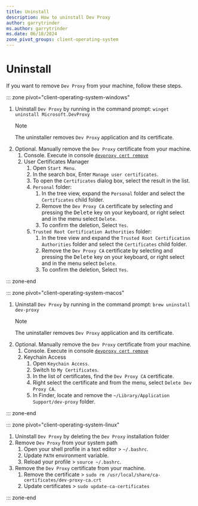 ```yaml
---
title: Uninstall
description: How to uninstall Dev Proxy
author: garrytrinder
ms.author: garrytrinder
ms.date: 06/18/2024
zone_pivot_groups: client-operating-system
---
```


# Uninstall

If you want to remove `Dev Proxy` from your machine, follow these steps.

::: zone pivot="client-operating-system-windows"

1. Uninstall `Dev Proxy` by running in the command prompt: `winget uninstall Microsoft.DevProxy`
    > [!NOTE]
    > The uninstaller removes `Dev Proxy` application and its certificate.
1. Optional. Manually remove the `Dev Proxy` certificate from your machine.
    1. Console. Execute in console [`devproxy cert remove`](../technical-reference/cert-remove.md)
    1. User Certificates Manager
        1. Open `Start Menu`.
        1. In the search box, Enter `Manage user certificates`.
        1. To open the `Certificates` dialog box, select the result in the list.
        1. `Personal` folder:
            1. In the tree view, expand the `Personal` folder and select the `Certificates` child folder.
            1. Remove the `Dev Proxy CA` certificate by selecting and pressing the <kbd>Delete</kbd> key on your keyboard, or right select and in the menu select `Delete`.
            1. To confirm the deletion, Select `Yes`.
        1. `Trusted Root Certification Authorities` folder:
            1. In the tree view and expand the `Trusted Root Certification Authorities` folder and select the `Certificates` child folder.
            1. Remove the `Dev Proxy CA` certificate by selecting and pressing the <kbd>Delete</kbd> key on your keyboard, or right select and in the menu select `Delete`.
            1. To confirm the deletion, Select `Yes`.

::: zone-end

::: zone pivot="client-operating-system-macos"

1. Uninstall `Dev Proxy` by running in the command prompt: `brew uninstall dev-proxy`
    > [!NOTE]
    > The uninstaller removes `Dev Proxy` application and its certificate.
1. Optional. Manually remove the `Dev Proxy` certificate from your machine.
    1. Console. Execute in console [`devproxy cert remove`](../technical-reference/cert-remove.md)
    1. Keychain Access
        1. Open `Keychain Access`.
        1. Switch to `My Certificates`.
        1. In the list of certificates, find the `Dev Proxy CA` certificate.
        1. Right select the certificate and from the menu, select `Delete Dev Proxy CA`.
        1. In Finder, locate and remove the `~/Library/Application Support/dev-proxy` folder.

::: zone-end

::: zone pivot="client-operating-system-linux"

1. Uninstall `Dev Proxy` by deleting the `Dev Proxy` installation folder
1. Remove `Dev Proxy` from your system path
    1. Open your shell profile in a text editor > `~/.bashrc`.
    1. Update `PATH` environment variable.
    1. Reload your profile > `source ~/.bashrc`.
1. Remove the `Dev Proxy` certificate from your machine.
    1. Remove the certificate > `sudo rm /usr/local/share/ca-certificates/dev-proxy-ca.crt`
    1. Update certificates > `sudo update-ca-certificates`

::: zone-end
